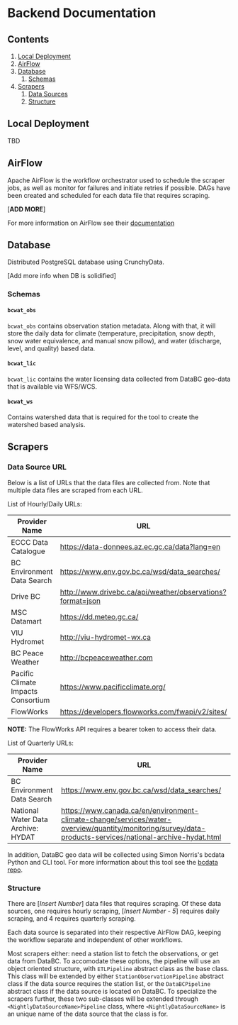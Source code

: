 # Backend Documentation

## Contents

1. [Local Deployment](#local-deployment)
2. [AirFlow](#airflow)
3. [Database](#database)
    1. [Schemas](#schemas)  
4. [Scrapers](#scrapers)
    1. [Data Sources](#data-source-url)
    2. [Structure](#structure)

## Local Deployment

TBD

## AirFlow

Apache AirFlow is the workflow orchestrator used to schedule the scraper jobs, as well as monitor for failures and initiate retries if possible. DAGs have been created and scheduled for each data file that requires scraping. 

[**ADD MORE**]

For more information on AirFlow see their [documentation](https://airflow.apache.org/docs/)

## Database

Distributed PostgreSQL database using CrunchyData.

[Add more info when DB is solidified]

### Schemas

#### `bcwat_obs`

`bcwat_obs` contains observation station metadata. Along with that, it will store the daily data for climate (temperature, precipitation, snow depth, snow water equivalence, and manual snow pillow), and water (discharge, level, and quality) based data.

#### `bcwat_lic`

`bcwat_lic` contains the water licensing data collected from DataBC geo-data that is available via WFS/WCS.

#### `bcwat_ws`

Contains watershed data that is required for the tool to create the watershed based analysis.

## Scrapers

### Data Source URL

Below is a list of URLs that the data files are collected from. Note that multiple data files are scraped from each URL.

List of Hourly/Daily URLs:

| Provider Name                         | URL                                                       |
|---------------------------------------|-----------------------------------------------------------|
|ECCC Data Catalogue                    |https://data-donnees.az.ec.gc.ca/data?lang=en              |
|BC Environment Data Search             |https://www.env.gov.bc.ca/wsd/data_searches/               |
|Drive BC                               |http://www.drivebc.ca/api/weather/observations?format=json |
|MSC Datamart                           |https://dd.meteo.gc.ca/                                    |
|VIU Hydromet                           |http://viu-hydromet-wx.ca                                  |
|BC Peace Weather                       |http://bcpeaceweather.com                                  |
|Pacific Climate Impacts Consortium     |https://www.pacificclimate.org/                            |
|FlowWorks                              |https://developers.flowworks.com/fwapi/v2/sites/|

**NOTE:** The FlowWorks API requires a bearer token to access their data.

List of Quarterly URLs:

| Provider Name                         | URL                                                       |
|---------------------------------------|-----------------------------------------------------------|
|BC Environment Data Search             |https://www.env.gov.bc.ca/wsd/data_searches/               |
|National Water Data Archive: HYDAT     |https://www.canada.ca/en/environment-climate-change/services/water-overview/quantity/monitoring/survey/data-products-services/national-archive-hydat.html |

In addition, DataBC geo data will be collected using Simon Norris's bcdata Python and CLI tool. For more information about this tool see the [bcdata repo](https://github.com/smnorris/bcdata).

### Structure

There are [*Insert Number*] data files that requires scraping. Of these data sources, one requires hourly scraping, [*Insert Number - 5*] requires daily scraping, and 4 requires quarterly scraping.

Each data source is separated into their respective AirFlow DAG, keeping the workflow separate and independent of other workflows.

Most scrapers either: need a station list to fetch the observations, or get data from DataBC. To accomodate these options, the pipeline will use an object oriented structure, with `ETLPipeline` abstract class as the base class. This class will be extended by either `StationObservationPipeline` abstract class if the data source requires the station list, or the `DataBCPipeline` abstract class if the data source is located on DataBC. To specialize the scrapers further, these two sub-classes will be extended through `<NightlyDataSourceName>Pipeline` class, where `<NightlyDataSourceName>` is an unique name of the data source that the class is for. 
